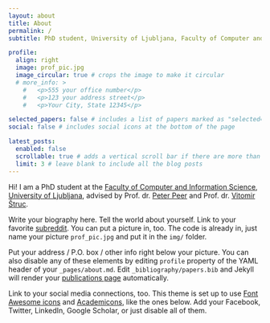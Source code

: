 ```yaml
---
layout: about
title: About
permalink: /
subtitle: PhD student, University of Ljubljana, Faculty of Computer and Information Science

profile:
  align: right
  image: prof_pic.jpg
  image_circular: true # crops the image to make it circular
  # more_info: >
    #   <p>555 your office number</p>
    #   <p>123 your address street</p>
    #   <p>Your City, State 12345</p>

selected_papers: false # includes a list of papers marked as "selected={true}"
social: false # includes social icons at the bottom of the page

latest_posts:
  enabled: false
  scrollable: true # adds a vertical scroll bar if there are more than 3 new posts items
  limit: 3 # leave blank to include all the blog posts
---
```


Hi! I am a PhD student at the [Faculty of Computer and Information Science](https://fri.uni-lj.si/en), [University of Ljubljana](https://www.uni-lj.si/en/university), advised by Prof. dr. [Peter Peer](https://fri.uni-lj.si/en/about-faculty/employees/peter-peer) and Prof. dr. [Vitomir Štruc](https://lmi.fe.uni-lj.si/en/vitomir-struc/). 

Write your biography here. Tell the world about yourself. Link to your favorite [subreddit](http://reddit.com). You can put a picture in, too. The code is already in, just name your picture `prof_pic.jpg` and put it in the `img/` folder.

Put your address / P.O. box / other info right below your picture. You can also disable any of these elements by editing `profile` property of the YAML header of your `_pages/about.md`. Edit `_bibliography/papers.bib` and Jekyll will render your [publications page](/al-folio/publications/) automatically.

Link to your social media connections, too. This theme is set up to use [Font Awesome icons](https://fontawesome.com/) and [Academicons](https://jpswalsh.github.io/academicons/), like the ones below. Add your Facebook, Twitter, LinkedIn, Google Scholar, or just disable all of them.
